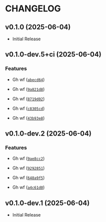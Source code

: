 # CHANGELOG

<!-- version list -->

## v0.1.0 (2025-06-04)

- Initial Release

## v0.1.0-dev.5+ci (2025-06-04)

### Features

- Gh wf
  ([`abecd64`](https://github.com/digitl-cloud/interloper-core/commit/abecd64fee9a9f0219f5fe59a645bc977609d7d2))

- Gh wf
  ([`9a821d8`](https://github.com/digitl-cloud/interloper-core/commit/9a821d87a3dcf7bad846648afe81cdfed5aaab8b))

- Gh wf
  ([`8719d02`](https://github.com/digitl-cloud/interloper-core/commit/8719d025128c0bf284f84cab28fb4cad99694554))

- Gh wf
  ([`c8305cd`](https://github.com/digitl-cloud/interloper-core/commit/c8305cd5955e78529dbf3490e5bba5ee3db72b6d))

- Gh wf
  ([`43b93e8`](https://github.com/digitl-cloud/interloper-core/commit/43b93e8de75ecb0aa49e2efab67c3821dc1c6ef1))


## v0.1.0-dev.2 (2025-06-04)

### Features

- Gh wf
  ([`9ae8cc2`](https://github.com/digitl-cloud/interloper-core/commit/9ae8cc2a65738a114be91a8019b635255c98a242))

- Gh wf
  ([`9292851`](https://github.com/digitl-cloud/interloper-core/commit/92928510b47239fcedc06a3d33ad436f9f97e6dd))

- Gh wf
  ([`648a9f5`](https://github.com/digitl-cloud/interloper-core/commit/648a9f50c362f7bf350d061fdedbb7ccc46313c0))

- Gh wf
  ([`a4c61d0`](https://github.com/digitl-cloud/interloper-core/commit/a4c61d086304245f59ed1615a50d52a879d4e22d))


## v0.1.0-dev.1 (2025-06-04)

- Initial Release
